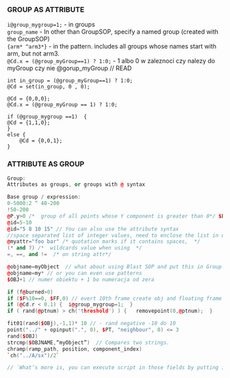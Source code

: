 ### GROUP AS ATTRIBUTE

`i@group_mygroup=1;` - in groups   
`group_name` - In other than GroupSOP, specify a named group (created with the GroupSOP)  
`{arm* ^arm3*}`  - in the pattern. includes all groups whose names start with arm, but not arm3.   
`@Cd.x = (@group_myGroup==1) ? 1:0;` - 1 albo 0 w zaleznoci czy nalezy do myGroup czy nie @gorup_myGroup // READ   

```
int in_group = (@group_myGroup==1) ? 1:0;
@Cd = set(in_group, 0 , 0);
```
```
@Cd = {0,0,0};
@Cd.x = (@group_myGroup == 1) ? 1:0;
```
```
if (@group_mygroup ==1)  {
@Cd = {1,1,0};
}
else {
    @Cd = {0,0,1};
}
```
### ATTRIBUTE AS GROUP
```cpp
Group:
Attributes as groups, or groups with @ syntax

Base group / expression:
0-5000:2 ^ 40-200
!50-200
@P.y>0 /*  group of all points whose Y component is greater than 0*/ $BBY>.9999 
@id=5-10
@id="5 8 10 15" // You can also use the attribute syntax 
//space separated list of integer values, need to enclose the list in quotes.
@myattr="foo bar" /* quotation marks if it contains spaces,  */  
(* and ?) /*  wildcards value when using  */ 
=, ==, and !=  /* on string attr*/

@objname=myObject  // what about using Blast SOP and put this in Group field:
@objname=my* // or you can even use patterns
$OBJ+1 // numer obiektu + 1 bo numeracja od zera

if (f@burned>0)
if ($F%10==0, $FF,0) // evert 10th frame create obj and floating frame 
if (@Cd.r < 0.1) {  i@group_mygroup=1;  }
if ( rand(@ptnum) > ch('threshold') ) {   removepoint(0,@ptnum);  }

fit01(rand($OBj),-1,1)* 10 // - rand negative -10 do 10
point("../" + opinput(".", 0), $PT, "neighbour", 0) <= 3
rand($OBJ)
strcmp($OBJNAME,“myObject”)  // Compares two strings.
chramp(ramp_path, position, component_index)
`ch("../A/sx")/2` 

// `What’s more is, you can execute script in those fields by putting it in back-ticks.`
```
